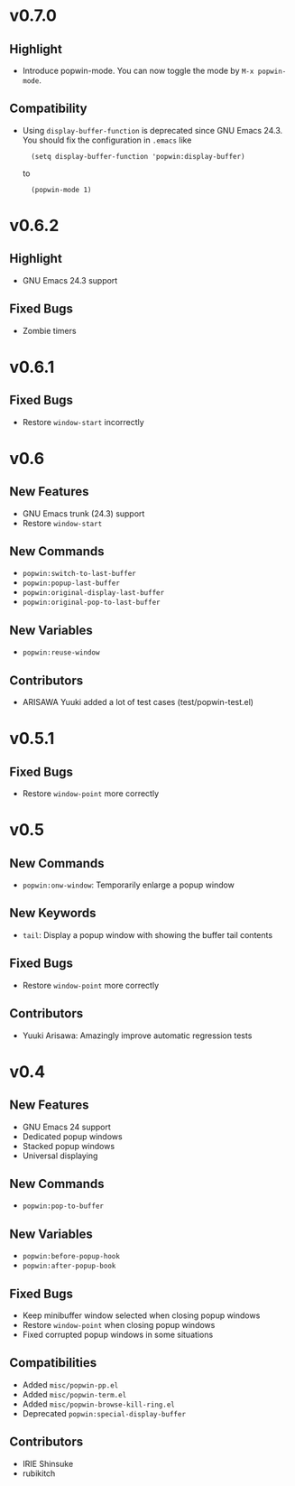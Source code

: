 v0.7.0
======

Highlight
---------

- Introduce popwin-mode.  You can now toggle the mode by `M-x
  popwin-mode`.

Compatibility
-------------

- Using `display-buffer-function` is deprecated since GNU Emacs 24.3.
  You should fix the configuration in `.emacs` like
  
        (setq display-buffer-function 'popwin:display-buffer)
  
  to
  
        (popwin-mode 1)
  

v0.6.2
======

Highlight
---------

- GNU Emacs 24.3 support

Fixed Bugs
----------

- Zombie timers

v0.6.1
======

Fixed Bugs
----------

- Restore `window-start` incorrectly

v0.6
====

New Features
------------

- GNU Emacs trunk (24.3) support
- Restore `window-start`

New Commands
------------

- `popwin:switch-to-last-buffer`
- `popwin:popup-last-buffer`
- `popwin:original-display-last-buffer`
- `popwin:original-pop-to-last-buffer`

New Variables
-------------

- `popwin:reuse-window`

Contributors
------------

- ARISAWA Yuuki added a lot of test cases (test/popwin-test.el)

v0.5.1
======

Fixed Bugs
----------

- Restore `window-point` more correctly

v0.5
====

New Commands
------------

- `popwin:onw-window`: Temporarily enlarge a popup window

New Keywords
------------

- `tail`: Display a popup window with showing the buffer tail contents

Fixed Bugs
----------

- Restore `window-point` more correctly

Contributors
------------

- Yuuki Arisawa: Amazingly improve automatic regression tests

v0.4
====

New Features
------------

- GNU Emacs 24 support
- Dedicated popup windows
- Stacked popup windows
- Universal displaying

New Commands
------------

- `popwin:pop-to-buffer`

New Variables
-------------

- `popwin:before-popup-hook`
- `popwin:after-popup-book`

Fixed Bugs
----------

- Keep minibuffer window selected when closing popup windows
- Restore `window-point` when closing popup windows
- Fixed corrupted popup windows in some situations

Compatibilities
---------------

- Added `misc/popwin-pp.el`
- Added `misc/popwin-term.el`
- Added `misc/popwin-browse-kill-ring.el`
- Deprecated `popwin:special-display-buffer`

Contributors
------------

- IRIE Shinsuke
- rubikitch

